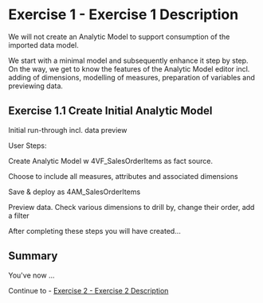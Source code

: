 # Exercise 1 - Exercise 1 Description

We will not create an Analytic Model to support consumption of the imported data model. 

We start with a minimal model and subsequently enhance it step by step. On the way, we get to know the features of the Analytic Model editor incl. adding of dimensions, modelling of measures, preparation of variables and previewing data. 


## Exercise 1.1 Create Initial Analytic Model

Initial run-through incl. data preview 

User Steps:  

Create Analytic Model w 4VF_SalesOrderItems as fact source.  

Choose to include all measures, attributes and associated dimensions 

Save & deploy as 4AM_SalesOrderItems  

Preview data. Check various dimensions to drill by, change their order, add a filter 


After completing these steps you will have created...


## Summary

You've now ...

Continue to - [Exercise 2 - Exercise 2 Description](../ex2/README.md)

